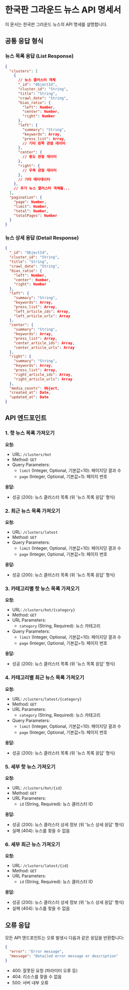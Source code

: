 # 한국판 그라운드 뉴스 API 명세서

이 문서는 한국판 그라운드 뉴스의 API 명세를 설명합니다.

## 공통 응답 형식

### 뉴스 목록 응답 (List Response)

```json
{
  "clusters": [
    {
      // 뉴스 클러스터 객체
      "_id": "ObjectId",
      "cluster_id": "String",
      "title": "String",
      "crawl_date": "String",
      "bias_ratio": {
        "left": Number,
        "center": Number,
        "right": Number
      },
      "left": {
        "summary": "String",
        "keywords": Array,
        "press_list": Array,
        // 기타 왼쪽 관점 데이터
      },
      "center": {
        // 중도 관점 데이터
      },
      "right": {
        // 우측 관점 데이터
      },
      // 기타 메타데이터
    },
    // 추가 뉴스 클러스터 객체들...
  ],
  "pagination": {
    "page": Number,
    "limit": Number,
    "total": Number,
    "totalPages": Number
  }
}
```

### 뉴스 상세 응답 (Detail Response)

```json
{
  "_id": "ObjectId",
  "cluster_id": "String",
  "title": "String",
  "crawl_date": "String",
  "bias_ratio": {
    "left": Number,
    "center": Number,
    "right": Number
  },
  "left": {
    "summary": "String",
    "keywords": Array,
    "press_list": Array,
    "left_article_ids": Array,
    "left_article_urls": Array
  },
  "center": {
    "summary": "String",
    "keywords": Array,
    "press_list": Array,
    "center_article_ids": Array,
    "center_article_urls": Array
  },
  "right": {
    "summary": "String",
    "keywords": Array,
    "press_list": Array,
    "right_article_ids": Array,
    "right_article_urls": Array
  },
  "media_counts": Object,
  "created_at": Date,
  "updated_at": Date
}
```

## API 엔드포인트

### 1. 핫 뉴스 목록 가져오기

**요청:**
- URL: `/clusters/hot`
- Method: `GET`
- Query Parameters:
  - `limit` (Integer, Optional, 기본값=10): 페이지당 결과 수
  - `page` (Integer, Optional, 기본값=1): 페이지 번호

**응답:**
- 성공 (200): 뉴스 클러스터 목록 (위 '뉴스 목록 응답' 형식)

### 2. 최근 뉴스 목록 가져오기

**요청:**
- URL: `/clusters/latest`
- Method: `GET`
- Query Parameters:
  - `limit` (Integer, Optional, 기본값=10): 페이지당 결과 수
  - `page` (Integer, Optional, 기본값=1): 페이지 번호

**응답:**
- 성공 (200): 뉴스 클러스터 목록 (위 '뉴스 목록 응답' 형식)

### 3. 카테고리별 핫 뉴스 목록 가져오기

**요청:**
- URL: `/clusters/hot/{category}`
- Method: `GET`
- URL Parameters:
  - `category` (String, Required): 뉴스 카테고리
- Query Parameters:
  - `limit` (Integer, Optional, 기본값=10): 페이지당 결과 수
  - `page` (Integer, Optional, 기본값=1): 페이지 번호

**응답:**
- 성공 (200): 뉴스 클러스터 목록 (위 '뉴스 목록 응답' 형식)

### 4. 카테고리별 최근 뉴스 목록 가져오기

**요청:**
- URL: `/clusters/latest/{category}`
- Method: `GET`
- URL Parameters:
  - `category` (String, Required): 뉴스 카테고리
- Query Parameters:
  - `limit` (Integer, Optional, 기본값=10): 페이지당 결과 수
  - `page` (Integer, Optional, 기본값=1): 페이지 번호

**응답:**
- 성공 (200): 뉴스 클러스터 목록 (위 '뉴스 목록 응답' 형식)

### 5. 세부 핫 뉴스 가져오기

**요청:**
- URL: `/clusters/hot/{id}`
- Method: `GET`
- URL Parameters:
  - `id` (String, Required): 뉴스 클러스터 ID

**응답:**
- 성공 (200): 뉴스 클러스터 상세 정보 (위 '뉴스 상세 응답' 형식)
- 실패 (404): 뉴스를 찾을 수 없음

### 6. 세부 최근 뉴스 가져오기

**요청:**
- URL: `/clusters/latest/{id}`
- Method: `GET`
- URL Parameters:
  - `id` (String, Required): 뉴스 클러스터 ID

**응답:**
- 성공 (200): 뉴스 클러스터 상세 정보 (위 '뉴스 상세 응답' 형식)
- 실패 (404): 뉴스를 찾을 수 없음

## 오류 응답

모든 API 엔드포인트는 오류 발생시 다음과 같은 응답을 반환합니다:

```json
{
  "error": "Error message",
  "message": "Detailed error message or description"
}
```

- 400: 잘못된 요청 (파라미터 오류 등)
- 404: 리소스를 찾을 수 없음
- 500: 서버 내부 오류
